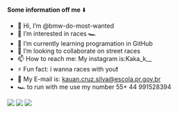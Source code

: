 **Some information off me**
⬇️
- 👋 Hi, I’m @bmw-do-most-wanted 
- 👀 I’m interested in races 🏎️
- 🌱 I’m currently learning programation in GitHub
- 🏁 I’m looking to collaborate on street races
- 📫 How to reach me: My instagram is:Kaka_k__
- ⚡ Fun fact: i wanna races with you❗
- 📧 My E-mail is: kauan.cruz.silva@escola.pr.gov.br
- 🏎️ to run with me use my number 55+ 44 991528394



![](https://media1.tenor.com/m/xfMvBh4jBDIAAAAC/im-ready-dominic-toretto.gif)
![](https://media1.tenor.com/m/FKZHV97zKHkAAAAC/fast-street-racing.gif)
![](https://encrypted-tbn0.gstatic.com/images?q=tbn:ANd9GcTaho1Tm-tMZFSjUzKm3ZAnNnEDhGk6fsgYZ2P0UjSm3A&s)
<!---
bmw-do-most-wanted/bmw-do-most-wanted is a ✨ special ✨ repository because its `README.md` (this file) appears on your GitHub profile.
You can click the Preview link to take a look at your changes.
--->
